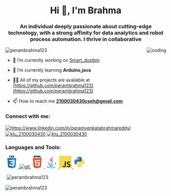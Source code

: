 <h1 align="center">Hi 👋, I'm Brahma</h1>
<h3 align="center">An individual deeply passionate about cutting-edge technology, with a strong affinity for data analytics and robot process automation. I thrive in collaborative</h3>
<img align ="right" alt="coding" widht="400" src="https://media4.giphy.com/media/qgQUggAC3Pfv687qPC/giphy.gif">
<p align="left"> <img src="https://komarev.com/ghpvc/?username=perambrahma123&label=Profile%20views&color=0e75b6&style=flat" alt="perambrahma123" /> </p>

- 🔭 I’m currently working on [Smart_dustbin](https://github.com/perambrahma123/Smart_Dustbin)

- 🌱 I’m currently learning **Arduino,java**

- 👨‍💻 All of my projects are available at [https://github.com/perambrahma123](https://github.com/perambrahma123)

- 📫 How to reach me **2100030430cseh@gmail.com**

<h3 align="left">Connect with me:</h3>
<p align="left">
<a href="https://linkedin.com/in/https://www.linkedin.com/in/peramvenkatabrahmareddy/" target="blank"><img align="center" src="https://raw.githubusercontent.com/rahuldkjain/github-profile-readme-generator/master/src/images/icons/Social/linked-in-alt.svg" alt="https://www.linkedin.com/in/peramvenkatabrahmareddy/" height="30" width="40" /></a>
<a href="https://www.codechef.com/users/klu_2100030430" target="blank"><img align="center" src="https://cdn.jsdelivr.net/npm/simple-icons@3.1.0/icons/codechef.svg" alt="klu_2100030430" height="30" width="40" /></a>
<a href="https://www.leetcode.com/klu_2100030430" target="blank"><img align="center" src="https://raw.githubusercontent.com/rahuldkjain/github-profile-readme-generator/master/src/images/icons/Social/leet-code.svg" alt="klu_2100030430" height="30" width="40" /></a>
</p>

<h3 align="left">Languages and Tools:</h3>
<p align="left"> <a href="https://www.w3schools.com/css/" target="_blank" rel="noreferrer"> <img src="https://raw.githubusercontent.com/devicons/devicon/master/icons/css3/css3-original-wordmark.svg" alt="css3" width="40" height="40"/> </a> <a href="https://git-scm.com/" target="_blank" rel="noreferrer"> <img src="https://www.vectorlogo.zone/logos/git-scm/git-scm-icon.svg" alt="git" width="40" height="40"/> </a> <a href="https://www.w3.org/html/" target="_blank" rel="noreferrer"> <img src="https://raw.githubusercontent.com/devicons/devicon/master/icons/html5/html5-original-wordmark.svg" alt="html5" width="40" height="40"/> </a> <a href="https://www.java.com" target="_blank" rel="noreferrer"> <img src="https://raw.githubusercontent.com/devicons/devicon/master/icons/java/java-original.svg" alt="java" width="40" height="40"/> </a> <a href="https://developer.mozilla.org/en-US/docs/Web/JavaScript" target="_blank" rel="noreferrer"> <img src="https://raw.githubusercontent.com/devicons/devicon/master/icons/javascript/javascript-original.svg" alt="javascript" width="40" height="40"/> </a> <a href="https://www.python.org" target="_blank" rel="noreferrer"> <img src="https://raw.githubusercontent.com/devicons/devicon/master/icons/python/python-original.svg" alt="python" width="40" height="40"/> </a> </p>

<p>&nbsp;<img align="center" src="https://github-readme-stats.vercel.app/api?username=perambrahma123&show_icons=true&locale=en" alt="perambrahma123" /></p>

<p><img align="center" src="https://github-readme-streak-stats.herokuapp.com/?user=perambrahma123&" alt="perambrahma123" /></p>

